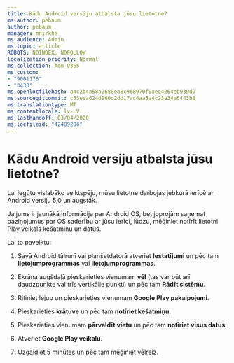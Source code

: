 ```yaml
---
title: Kādu Android versiju atbalsta jūsu lietotne?
ms.author: pebaum
author: pebaum
manager: mnirkhe
ms.audience: Admin
ms.topic: article
ROBOTS: NOINDEX, NOFOLLOW
localization_priority: Normal
ms.collection: Adm_O365
ms.custom:
- "9001178"
- "3430"
ms.openlocfilehash: a4c2b4a58a2688ea8c968970f0aee4264eb939d9
ms.sourcegitcommit: c55eea624d960d2dd17ac4aa5a4c23e34e6443b8
ms.translationtype: MT
ms.contentlocale: lv-LV
ms.lasthandoff: 03/04/2020
ms.locfileid: "42409206"
---
```

# <a name="what-version-of-android-does-your-app-support"></a>Kādu Android versiju atbalsta jūsu lietotne?

Lai iegūtu vislabāko veiktspēju, mūsu lietotne darbojas jebkurā ierīcē ar Android versiju 5,0 un augstāk.

Ja jums ir jaunākā informācija par Android OS, bet joprojām saņemat paziņojumus par OS saderību ar jūsu ierīci, lūdzu, mēģiniet notīrīt lietotni Play veikals kešatmiņu un datus.

Lai to paveiktu: 

1. Savā Android tālrunī vai planšetdatorā atveriet **Iestatījumi** un pēc tam **lietojumprogrammas** vai **lietojumprogrammas**.

2. Ekrāna augšdaļā pieskarieties vienumam **vēl** (tas var būt arī daudzpunkte vai trīs vertikālie punkti) un pēc tam **Rādīt sistēmu**. 

3. Ritiniet lejup un pieskarieties vienumam **Google Play pakalpojumi**. 

4. Pieskarieties **krātuve** un pēc tam **notīriet kešatmiņu**. 

5. Pieskarieties vienumam **pārvaldīt vietu** un pēc tam **notīriet visus datus**. 

6. Atveriet **Google Play veikalu**. 

7. Uzgaidiet 5 minūtes un pēc tam mēģiniet vēlreiz. 